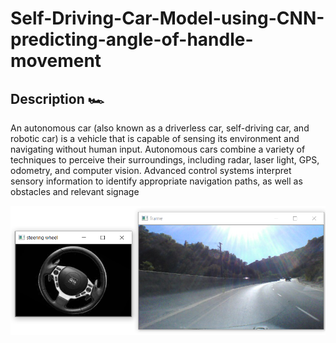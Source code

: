 # Self-Driving-Car-Model-using-CNN-predicting-angle-of-handle-movement
## Description 🏎️
An autonomous car (also known as a driverless car, self-driving car, and robotic car) is a vehicle that is capable of sensing its environment and navigating without human input. Autonomous cars combine a variety of techniques to perceive their surroundings, including radar, laser light, GPS, odometry, and computer vision. Advanced control systems interpret sensory information to identify appropriate navigation paths, as well as obstacles and relevant signage


<img src="https://github.com/abhi271998/Self-Driving-Car-Model-using-CNN-predicting-angle-of-handle-movement/blob/main/handle_movement.PNG?raw=true">

